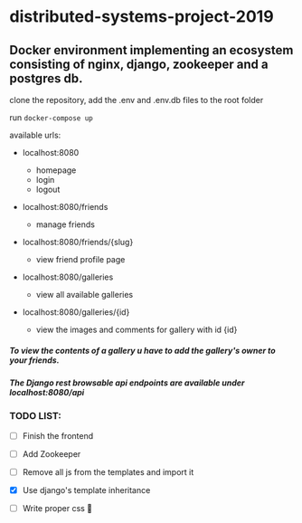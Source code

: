 # distributed-systems-project-2019

## Docker environment implementing an ecosystem consisting of nginx, django, zookeeper and a postgres db.

clone the repository,
add the .env and .env.db files to the root folder

 run `docker-compose up`

available urls:

- localhost:8080
  - homepage
  - login
  - logout

- localhost:8080/friends
  - manage friends

- localhost:8080/friends/{slug}
  - view friend profile page

- localhost:8080/galleries
  - view all available galleries

- localhost:8080/galleries/{id}
  - view the images and comments for gallery with id {id}

##### To view the contents of a gallery u have to add the gallery's owner to your friends.

##### The Django rest browsable api endpoints are available under localhost:8080/api

### TODO LIST:

- [ ] Finish the frontend

- [ ] Add Zookeeper

- [ ] Remove all js from the templates and import it

- [x] Use django's template inheritance

- [ ] Write proper css :muscle:
